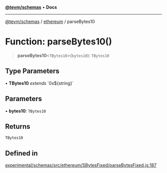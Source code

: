 [**@tevm/schemas**](../../README.md) • **Docs**

***

[@tevm/schemas](../../modules.md) / [ethereum](../README.md) / parseBytes10

# Function: parseBytes10()

> **parseBytes10**\<`TBytes10`\>(`bytes10`): `TBytes10`

## Type Parameters

• **TBytes10** *extends* \`0x$\{string\}\`

## Parameters

• **bytes10**: `TBytes10`

## Returns

`TBytes10`

## Defined in

[experimental/schemas/src/ethereum/SBytesFixed/parseBytesFixed.js:187](https://github.com/qbzzt/tevm-monorepo/blob/main/experimental/schemas/src/ethereum/SBytesFixed/parseBytesFixed.js#L187)
